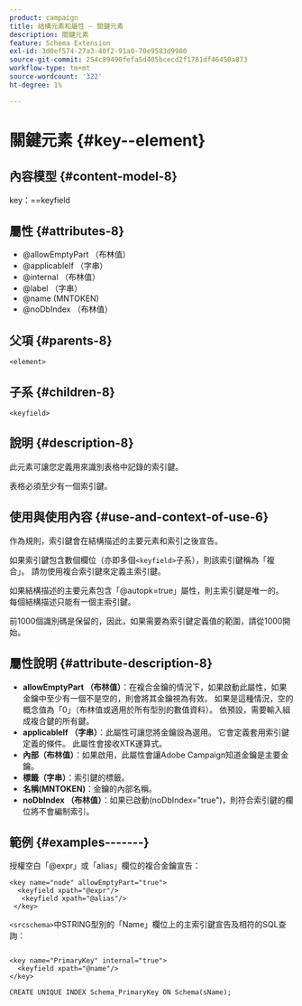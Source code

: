 ```yaml
---
product: campaign
title: 結構元素和屬性 — 關鍵元素
description: 關鍵元素
feature: Schema Extension
exl-id: 3d0ef574-27a3-40f2-91a0-70e9583d9980
source-git-commit: 254c89490fefa5d405bcecd2f1781df46450a873
workflow-type: tm+mt
source-wordcount: '322'
ht-degree: 1%

---
```


# 關鍵元素 {#key--element}


## 內容模型 {#content-model-8}

key：==keyfield

## 屬性 {#attributes-8}

* @allowEmptyPart （布林值）
* @applicableIf （字串）
* @internal （布林值）
* @label （字串）
* @name (MNTOKEN)
* @noDbIndex （布林值）

## 父項 {#parents-8}

`<element>`

## 子系 {#children-8}

`<keyfield>`

## 說明 {#description-8}

此元素可讓您定義用來識別表格中記錄的索引鍵。

表格必須至少有一個索引鍵。

## 使用與使用內容 {#use-and-context-of-use-6}

作為規則，索引鍵會在結構描述的主要元素和索引之後宣告。

如果索引鍵包含數個欄位（亦即多個`<keyfield>`子系），則該索引鍵稱為「複合」。 請勿使用複合索引鍵來定義主索引鍵。

如果結構描述的主要元素包含「@autopk=true」屬性，則主索引鍵是唯一的。 每個結構描述只能有一個主索引鍵。

前1000個識別碼是保留的，因此，如果需要為索引鍵定義值的範圍，請從1000開始。

## 屬性說明 {#attribute-description-8}

* **allowEmptyPart （布林值）**：在複合金鑰的情況下，如果啟動此屬性，如果金鑰中至少有一個不是空的，則會將其金鑰視為有效。 如果是這種情況，空的概念值為「0」（布林值或適用於所有型別的數值資料）。 依預設，需要輸入組成複合鍵的所有鍵。
* **applicableIf （字串）**：此屬性可讓您將金鑰設為選用。 它會定義套用索引鍵定義的條件。 此屬性會接收XTK運算式。
* **內部（布林值）**：如果啟用，此屬性會讓Adobe Campaign知道金鑰是主要金鑰。
* **標籤（字串）**：索引鍵的標籤。
* **名稱(MNTOKEN)**：金鑰的內部名稱。
* **noDbIndex （布林值）**：如果已啟動(noDbIndex=&quot;true&quot;)，則符合索引鍵的欄位將不會編制索引。

## 範例 {#examples-------}

授權空白「@expr」或「alias」欄位的複合金鑰宣告：

```
<key name="node" allowEmptyPart="true">
  <keyfield xpath="@expr"/>
   <keyfield xpath="@alias"/>
 </key>
```

`<srcschema>`中STRING型別的「Name」欄位上的主索引鍵宣告及相符的SQL查詢：

```
 
<key name="PrimaryKey" internal="true">  
  <keyfield xpath="@name"/>
</key>

CREATE UNIQUE INDEX Schema_PrimaryKey ON Schema(sName);
```
